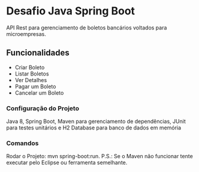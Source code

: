 # Desafio Java Spring Boot

API Rest para gerenciamento de boletos bancários voltados para microempresas.

## Funcionalidades

* Criar Boleto
* Listar Boletos
* Ver Detalhes
* Pagar um Boleto
* Cancelar um Boleto

### Configuração do Projeto

Java 8, Spring Boot, Maven para gerenciamento de dependências, JUnit para testes unitários e H2 Database para banco de dados em memória

### Comandos

Rodar o Projeto: mvn spring-boot:run. P.S.: Se o Maven não funcionar tente executar pelo Eclipse ou ferramenta semelhante.
